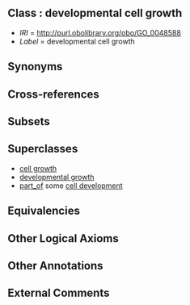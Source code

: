 
## Class : developmental cell growth

 * *IRI* = http://purl.obolibrary.org/obo/GO_0048588
 * *Label* = developmental cell growth

## Synonyms


## Cross-references


## Subsets


## Superclasses

 * [cell growth](../../GO/49/GO_0016049.md)
 * [developmental growth](../../GO/89/GO_0048589.md)
 * [part_of](../../BFO/50/BFO_0000050.md) some [cell development](../../GO/68/GO_0048468.md)

## Equivalencies


## Other Logical Axioms


## Other Annotations


## External Comments

